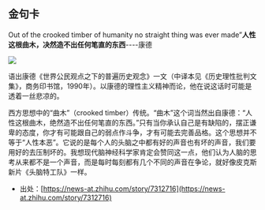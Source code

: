 金句卡
-

Out of the crooked timber of humanity no straight thing was ever made”**人性这根曲木，决然造不出任何笔直的东西**----康德

![](http://2.bp.blogspot.com/-CPS2udpkOAU/VJQfHWaZVhI/AAAAAAAAHqo/RpbcC0lkRpE/s1600/quote-out-of-the-crooked-timber-of-humanity-no-straight-thing-was-ever-made-immanuel-kant-242531.jpg)

语出康德《世界公民观点之下的普遍历史观念》一文（中译本见《历史理性批判文集》，商务印书馆，1990年）。以康德的理性主义精神而论，他在说这话时可能是透着一丝悲凉的。

西方思想中的“曲木”（crooked timber）传统。“曲木”这个词当然出自康德：“人性这根曲木，绝然造不出任何笔直的东西。”只有当你承认自己是有缺陷的，摆正谦卑的态度，你才有可能跟自己的弱点作斗争，才有可能去完善品格。这个思想并不等于“人性本恶”。它说的是每个人的头脑之中都有好的声音也有坏的声音，我们要用好的去压制坏的。我想现代脑神经科学家肯定会赞同这一点，他们认为人脑的思考从来都不是一个声音，而是每时每刻都有几个不同的声音在争论，就好像皮克斯新片《头脑特工队》一样。

- 出处：[https://news-at.zhihu.com/story/7312716](https://news-at.zhihu.com/story/7312716)

